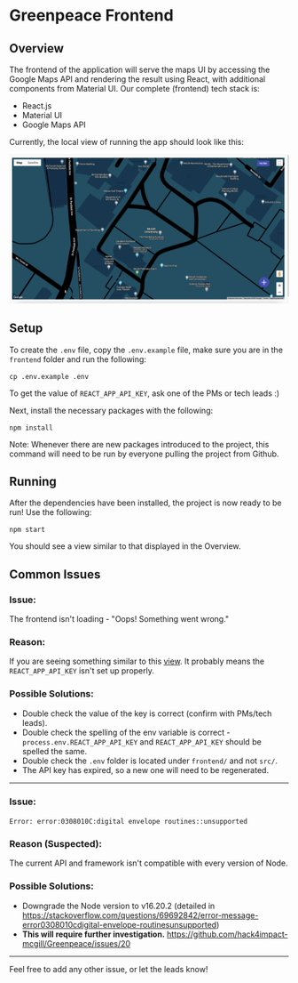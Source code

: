 # Greenpeace Frontend

## Overview
The frontend of the application will serve the maps UI by accessing the Google Maps API and rendering the result using React, with additional components from Material UI. Our complete (frontend) tech stack is:
- React.js
- Material UI
- Google Maps API


Currently, the local view of running the app should look like this:

![Local view of Greenpeace frontend](/frontend/src/assets/working_home_page.jpg)

## Setup

To create the `.env` file, copy the `.env.example` file, make sure you are in the `frontend` folder and run the following:
```
cp .env.example .env
```
To get the value of `REACT_APP_API_KEY`, ask one of the PMs or tech leads :)

Next, install the necessary packages with the following:

```
npm install
```
Note: Whenever there are new packages introduced to the project, this command will need to be run by everyone pulling the project from Github.

## Running
After the dependencies have been installed, the project is now ready to be run! Use the following:
```
npm start
```
You should see a view similar to that displayed in the Overview.

## Common Issues

### Issue: 
The frontend isn't loading - "Oops! Something went wrong."

### Reason:
If you are seeing something similar to this [view](/frontend/src/assets/error_home_page.jpg). It probably means the `REACT_APP_API_KEY` isn't set up properly.


### Possible Solutions:
- Double check the value of the key is correct (confirm with PMs/tech leads).
- Double check the spelling of the env variable is correct - `process.env.REACT_APP_API_KEY` and `REACT_APP_API_KEY` should be spelled the same.
- Double check the `.env` folder is located under `frontend/` and not `src/`.
- The API key has expired, so a new one will need to be regenerated.

---

### Issue:
`Error: error:0308010C:digital envelope routines::unsupported`

### Reason (Suspected):
The current API and framework isn't compatible with every version of Node.

### Possible Solutions:
- Downgrade the Node version to v16.20.2 (detailed in https://stackoverflow.com/questions/69692842/error-message-error0308010cdigital-envelope-routinesunsupported)
- **This will require further investigation.**
https://github.com/hack4impact-mcgill/Greenpeace/issues/20

---

Feel free to add any other issue, or let the leads know!